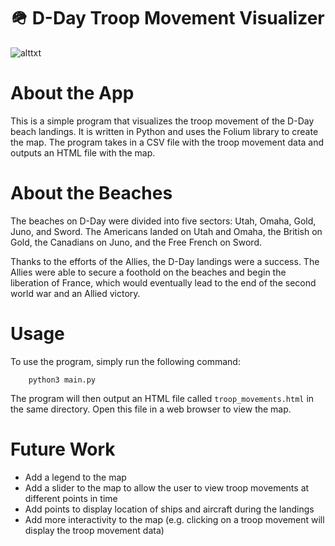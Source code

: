 # 🪖 D-Day Troop Movement Visualizer

![alttxt](https://github.com/asharahmed/d-day/blob/main/landing.png?raw=true)

# About the App

This is a simple program that visualizes the troop movement of the D-Day beach landings. It is written in Python and uses the Folium library to create the map. The program takes in a CSV file with the troop movement data and outputs an HTML file with the map.

# About the Beaches

The beaches on D-Day were divided into five sectors: Utah, Omaha, Gold, Juno, and Sword. The Americans landed on Utah and Omaha, the British on Gold, the Canadians on Juno, and the Free French on Sword. 

Thanks to the efforts of the Allies, the D-Day landings were a success. The Allies were able to secure a foothold on the beaches and begin the liberation of France, which would eventually lead to the end of the second world war and an Allied victory.

# Usage

To use the program, simply run the following command:
    
        python3 main.py

The program will then output an HTML file called `troop_movements.html` in the same directory. Open this file in a web browser to view the map.

# Future Work

- Add a legend to the map
- Add a slider to the map to allow the user to view troop movements at different points in time
- Add points to display location of ships and aircraft during the landings
- Add more interactivity to the map (e.g. clicking on a troop movement will display the troop movement data)


